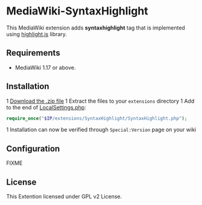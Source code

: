 # MediaWiki-SyntaxHighlight

This MediaWiki extension adds **syntaxhighlight** tag that is implemented using
[highlight.js](http://highlightjs.org/) library.

## Requirements

* MediaWiki 1.17 or above.

## Installation

1 [Download the .zip file](https://github.com/gilluminate/SyntaxHighlight/archive/master.zip)
1 Extract the files to your <code>extensions</code> directory
1 Add to the end of [LocalSettings.php](http://www.mediawiki.org/wiki/Manual:LocalSettings.php):
```php
require_once("$IP/extensions/SyntaxHighlight/SyntaxHighlight.php");
```
1 Installation can now be verified through <code>Special:Version</code> page on your wiki

## Configuration

FIXME

## License

This Extention licensed under GPL v2 License.